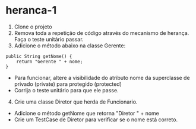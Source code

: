 # heranca-1

1. Clone o projeto
2. Remova toda a repetição de código através do mecanismo de herança. Faça o teste unitário passar. 
3. Adicione o método abaixo na classe Gerente:
```
public String getNome() {
    return "Gerente " + nome;
}
```
  - Para funcionar, altere a visibilidade do atributo nome da superclasse de privado (private) para protegido (protected)
  - Corrija o teste unitário para que ele passe.
4. Crie uma classe Diretor que herda de Funcionario.
  - Adicione o método getNome que retorna "Diretor " + nome
  - Crie um TestCase de Diretor para verificar se o nome está correto.
